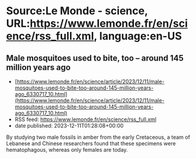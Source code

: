 # Source:Le Monde - science, URL:https://www.lemonde.fr/en/science/rss_full.xml, language:en-US

## Male mosquitoes used to bite, too – around 145 million years ago
 - [https://www.lemonde.fr/en/science/article/2023/12/11/male-mosquitoes-used-to-bite-too-around-145-million-years-ago_6330717_10.html](https://www.lemonde.fr/en/science/article/2023/12/11/male-mosquitoes-used-to-bite-too-around-145-million-years-ago_6330717_10.html)
 - RSS feed: https://www.lemonde.fr/en/science/rss_full.xml
 - date published: 2023-12-11T01:28:08+00:00

By studying two male fossils in amber from the early Cretaceous, a team of Lebanese and Chinese researchers found that these specimens were hematophagous, whereas only females are today.

